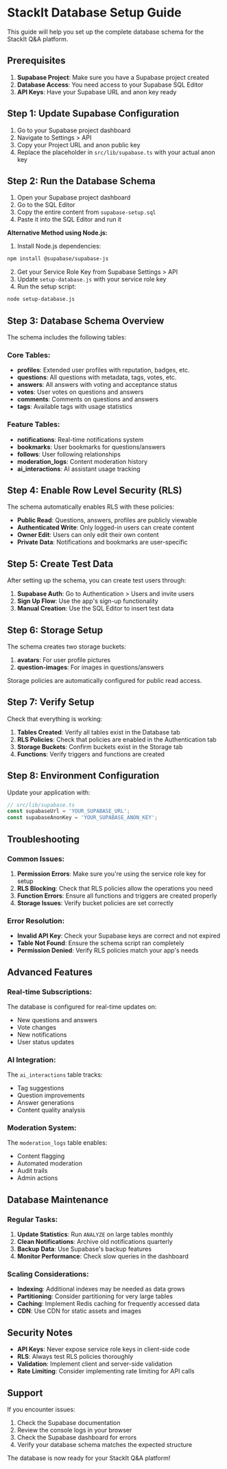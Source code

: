 
# StackIt Database Setup Guide

This guide will help you set up the complete database schema for the StackIt Q&A platform.

## Prerequisites

1. **Supabase Project**: Make sure you have a Supabase project created
2. **Database Access**: You need access to your Supabase SQL Editor
3. **API Keys**: Have your Supabase URL and anon key ready

## Step 1: Update Supabase Configuration

1. Go to your Supabase project dashboard
2. Navigate to Settings > API
3. Copy your Project URL and anon public key
4. Replace the placeholder in `src/lib/supabase.ts` with your actual anon key

## Step 2: Run the Database Schema

1. Open your Supabase project dashboard
2. Go to the SQL Editor
3. Copy the entire content from `supabase-setup.sql`
4. Paste it into the SQL Editor and run it

**Alternative Method using Node.js:**

1. Install Node.js dependencies:
```bash
npm install @supabase/supabase-js
```

2. Get your Service Role Key from Supabase Settings > API
3. Update `setup-database.js` with your service role key
4. Run the setup script:
```bash
node setup-database.js
```

## Step 3: Database Schema Overview

The schema includes the following tables:

### Core Tables:
- **profiles**: Extended user profiles with reputation, badges, etc.
- **questions**: All questions with metadata, tags, votes, etc.
- **answers**: All answers with voting and acceptance status
- **votes**: User votes on questions and answers
- **comments**: Comments on questions and answers
- **tags**: Available tags with usage statistics

### Feature Tables:
- **notifications**: Real-time notifications system
- **bookmarks**: User bookmarks for questions/answers
- **follows**: User following relationships
- **moderation_logs**: Content moderation history
- **ai_interactions**: AI assistant usage tracking

## Step 4: Enable Row Level Security (RLS)

The schema automatically enables RLS with these policies:

- **Public Read**: Questions, answers, profiles are publicly viewable
- **Authenticated Write**: Only logged-in users can create content
- **Owner Edit**: Users can only edit their own content
- **Private Data**: Notifications and bookmarks are user-specific

## Step 5: Create Test Data

After setting up the schema, you can create test users through:

1. **Supabase Auth**: Go to Authentication > Users and invite users
2. **Sign Up Flow**: Use the app's sign-up functionality
3. **Manual Creation**: Use the SQL Editor to insert test data

## Step 6: Storage Setup

The schema creates two storage buckets:

1. **avatars**: For user profile pictures
2. **question-images**: For images in questions/answers

Storage policies are automatically configured for public read access.

## Step 7: Verify Setup

Check that everything is working:

1. **Tables Created**: Verify all tables exist in the Database tab
2. **RLS Policies**: Check that policies are enabled in the Authentication tab
3. **Storage Buckets**: Confirm buckets exist in the Storage tab
4. **Functions**: Verify triggers and functions are created

## Step 8: Environment Configuration

Update your application with:

```typescript
// src/lib/supabase.ts
const supabaseUrl = 'YOUR_SUPABASE_URL';
const supabaseAnonKey = 'YOUR_SUPABASE_ANON_KEY';
```

## Troubleshooting

### Common Issues:

1. **Permission Errors**: Make sure you're using the service role key for setup
2. **RLS Blocking**: Check that RLS policies allow the operations you need
3. **Function Errors**: Ensure all functions and triggers are created properly
4. **Storage Issues**: Verify bucket policies are set correctly

### Error Resolution:

- **Invalid API Key**: Check your Supabase keys are correct and not expired
- **Table Not Found**: Ensure the schema script ran completely
- **Permission Denied**: Verify RLS policies match your app's needs

## Advanced Features

### Real-time Subscriptions:
The database is configured for real-time updates on:
- New questions and answers
- Vote changes
- New notifications
- User status updates

### AI Integration:
The `ai_interactions` table tracks:
- Tag suggestions
- Question improvements
- Answer generations
- Content quality analysis

### Moderation System:
The `moderation_logs` table enables:
- Content flagging
- Automated moderation
- Audit trails
- Admin actions

## Database Maintenance

### Regular Tasks:
1. **Update Statistics**: Run `ANALYZE` on large tables monthly
2. **Clean Notifications**: Archive old notifications quarterly
3. **Backup Data**: Use Supabase's backup features
4. **Monitor Performance**: Check slow queries in the dashboard

### Scaling Considerations:
- **Indexing**: Additional indexes may be needed as data grows
- **Partitioning**: Consider partitioning for very large tables
- **Caching**: Implement Redis caching for frequently accessed data
- **CDN**: Use CDN for static assets and images

## Security Notes

- **API Keys**: Never expose service role keys in client-side code
- **RLS**: Always test RLS policies thoroughly
- **Validation**: Implement client and server-side validation
- **Rate Limiting**: Consider implementing rate limiting for API calls

## Support

If you encounter issues:
1. Check the Supabase documentation
2. Review the console logs in your browser
3. Check the Supabase dashboard for errors
4. Verify your database schema matches the expected structure

The database is now ready for your StackIt Q&A platform!

